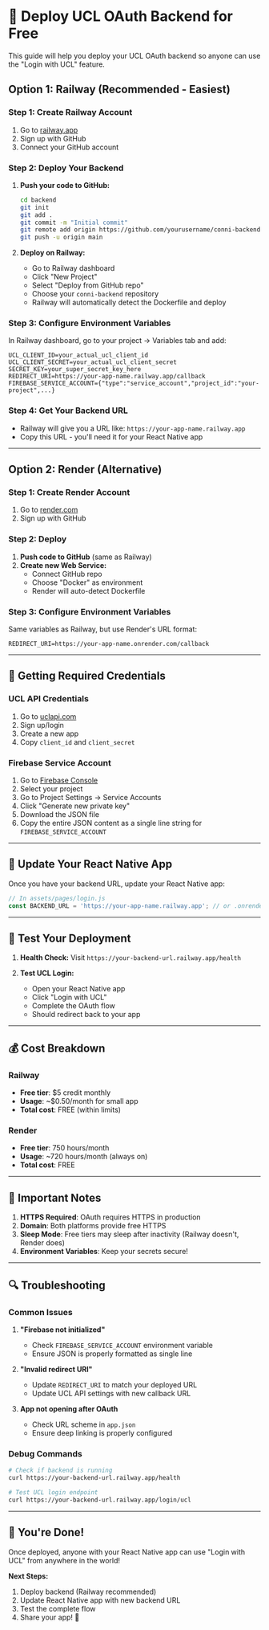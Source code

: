 # 🚀 Deploy UCL OAuth Backend for Free

This guide will help you deploy your UCL OAuth backend so anyone can use the "Login with UCL" feature.

## Option 1: Railway (Recommended - Easiest)

### Step 1: Create Railway Account
1. Go to [railway.app](https://railway.app)
2. Sign up with GitHub
3. Connect your GitHub account

### Step 2: Deploy Your Backend
1. **Push your code to GitHub:**
   ```bash
   cd backend
   git init
   git add .
   git commit -m "Initial commit"
   git remote add origin https://github.com/yourusername/conni-backend.git
   git push -u origin main
   ```

2. **Deploy on Railway:**
   - Go to Railway dashboard
   - Click "New Project"
   - Select "Deploy from GitHub repo"
   - Choose your `conni-backend` repository
   - Railway will automatically detect the Dockerfile and deploy

### Step 3: Configure Environment Variables
In Railway dashboard, go to your project → Variables tab and add:

```env
UCL_CLIENT_ID=your_actual_ucl_client_id
UCL_CLIENT_SECRET=your_actual_ucl_client_secret
SECRET_KEY=your_super_secret_key_here
REDIRECT_URI=https://your-app-name.railway.app/callback
FIREBASE_SERVICE_ACCOUNT={"type":"service_account","project_id":"your-project",...}
```

### Step 4: Get Your Backend URL
- Railway will give you a URL like: `https://your-app-name.railway.app`
- Copy this URL - you'll need it for your React Native app

---

## Option 2: Render (Alternative)

### Step 1: Create Render Account
1. Go to [render.com](https://render.com)
2. Sign up with GitHub

### Step 2: Deploy
1. **Push code to GitHub** (same as Railway)
2. **Create new Web Service:**
   - Connect GitHub repo
   - Choose "Docker" as environment
   - Render will auto-detect Dockerfile

### Step 3: Configure Environment Variables
Same variables as Railway, but use Render's URL format:
```env
REDIRECT_URI=https://your-app-name.onrender.com/callback
```

---

## 🔧 Getting Required Credentials

### UCL API Credentials
1. Go to [uclapi.com](https://uclapi.com)
2. Sign up/login
3. Create a new app
4. Copy `client_id` and `client_secret`

### Firebase Service Account
1. Go to [Firebase Console](https://console.firebase.google.com)
2. Select your project
3. Go to Project Settings → Service Accounts
4. Click "Generate new private key"
5. Download the JSON file
6. Copy the entire JSON content as a single line string for `FIREBASE_SERVICE_ACCOUNT`

---

## 📱 Update Your React Native App

Once you have your backend URL, update your React Native app:

```javascript
// In assets/pages/login.js
const BACKEND_URL = 'https://your-app-name.railway.app'; // or .onrender.com
```

---

## 🧪 Test Your Deployment

1. **Health Check:**
   Visit `https://your-backend-url.railway.app/health`

2. **Test UCL Login:**
   - Open your React Native app
   - Click "Login with UCL"
   - Complete the OAuth flow
   - Should redirect back to your app

---

## 💰 Cost Breakdown

### Railway
- **Free tier**: $5 credit monthly
- **Usage**: ~$0.50/month for small app
- **Total cost**: FREE (within limits)

### Render
- **Free tier**: 750 hours/month
- **Usage**: ~720 hours/month (always on)
- **Total cost**: FREE

---

## 🚨 Important Notes

1. **HTTPS Required**: OAuth requires HTTPS in production
2. **Domain**: Both platforms provide free HTTPS
3. **Sleep Mode**: Free tiers may sleep after inactivity (Railway doesn't, Render does)
4. **Environment Variables**: Keep your secrets secure!

---

## 🔍 Troubleshooting

### Common Issues

1. **"Firebase not initialized"**
   - Check `FIREBASE_SERVICE_ACCOUNT` environment variable
   - Ensure JSON is properly formatted as single line

2. **"Invalid redirect URI"**
   - Update `REDIRECT_URI` to match your deployed URL
   - Update UCL API settings with new callback URL

3. **App not opening after OAuth**
   - Check URL scheme in `app.json`
   - Ensure deep linking is properly configured

### Debug Commands

```bash
# Check if backend is running
curl https://your-backend-url.railway.app/health

# Test UCL login endpoint
curl https://your-backend-url.railway.app/login/ucl
```

---

## 🎉 You're Done!

Once deployed, anyone with your React Native app can use "Login with UCL" from anywhere in the world!

**Next Steps:**
1. Deploy backend (Railway recommended)
2. Update React Native app with new backend URL
3. Test the complete flow
4. Share your app! 🚀


